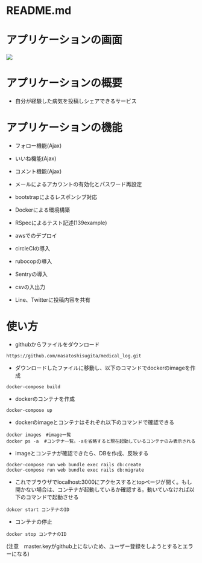 # README.md

# アプリケーションの画面
 
![](https://i.gyazo.com/4a27ed1d0e8ffdbf04f709696300decb.png)


# アプリケーションの概要

* 自分が経験した病気を投稿しシェアできるサービス

# アプリケーションの機能

* フォロー機能(Ajax)

* いいね機能(Ajax)

* コメント機能(Ajax)

* メールによるアカウントの有効化とパスワード再設定

* bootstrapによるレスポンシブ対応

* Dockerによる環境構築

* RSpecによるテスト記述(139example)

* awsでのデプロイ

* circleCIの導入

* rubocopの導入

* Sentryの導入

* csvの入出力

* Line、Twitterに投稿内容を共有

# 使い方

* githubからファイルをダウンロード

```
https://github.com/masatoshisugita/medical_log.git
```

* ダウンロードしたファイルに移動し、以下のコマンドでdockerのimageを作成

```
docker-compose build
```

* dockerのコンテナを作成

```
docker-compose up
```

* dockerのimageとコンテナはそれぞれ以下のコマンドで確認できる

```
docker images　#image一覧
docker ps -a  #コンテナ一覧。-aを省略すると現在起動しているコンテナのみ表示される
```

* imageとコンテナが確認できたら、DBを作成、反映する

```
docker-compose run web bundle exec rails db:create
docker-compose run web bundle exec rails db:migrate
```

* これでブラウザでlocalhost:3000にアクセスするとtopページが開く。もし開かない場合は、コンテナが起動しているか確認する。動いていなければ以下のコマンドで起動させる

```
dokcer start コンテナのID
```

* コンテナの停止

```
docker stop コンテナのID
```

(注意　master.keyがgithub上にないため、ユーザー登録をしようとするとエラーになる)
